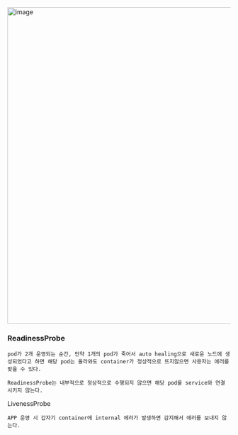

<img width="713" alt="image" src="https://github.com/sm55555/k8s/assets/38831314/9c113fc3-f0f9-409d-9d96-bae8a3fd3abc">

### ReadinessProbe

```
pod가 2개 운영되는 순간, 만약 1개의 pod가 죽어서 auto healing으로 새로운 노드에 생성되었다고 하면 해당 pod는 올라와도 container가 정상적으로 뜨지않으면 사용자는 에러를 맞을 수 있다.

ReadinessProbe는 내부적으로 정상적으로 수행되지 않으면 해당 pod를 service와 연결 시키지 않는다.
```

LivenessProbe

```
APP 운영 시 갑자기 container에 internal 에러가 발생하면 감지해서 에러를 보내지 않는다.
```
